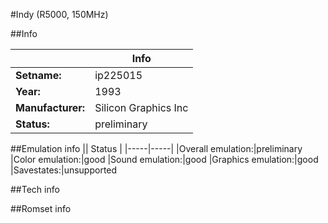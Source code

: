 #Indy (R5000, 150MHz)

##Info

||Info|
|-----|-----|
|**Setname:**|ip225015
|**Year:**|1993
|**Manufacturer:**|Silicon Graphics Inc
|**Status:**|preliminary

##Emulation info
|| Status |
|-----|-----|
|Overall emulation:|preliminary
|Color emulation:|good
|Sound emulation:|good
|Graphics emulation:|good
|Savestates:|unsupported

##Tech info

##Romset info

<!--- START OF EDITED COMMENT DO NOT TOUCH TEXT ABOVE-->
